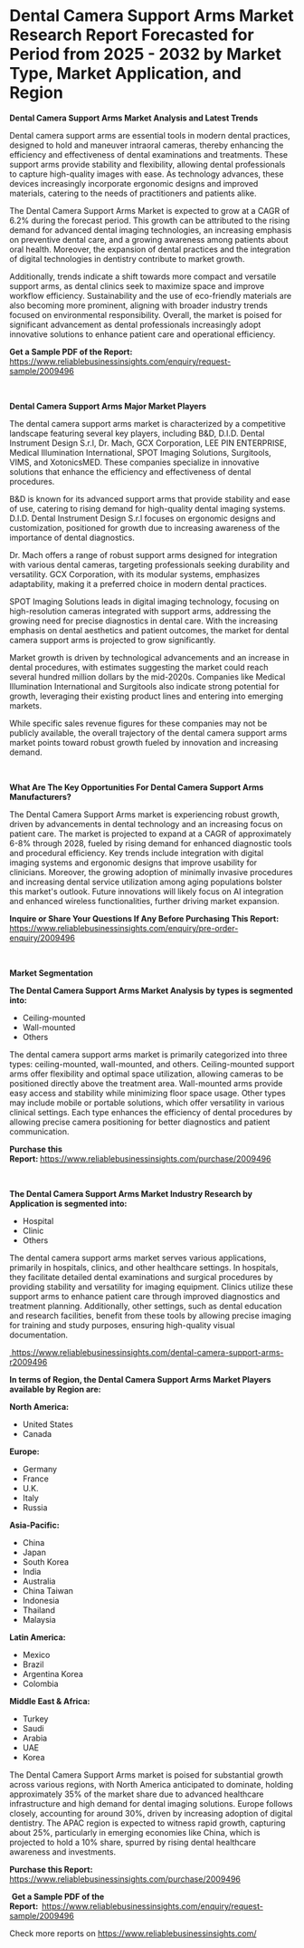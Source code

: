<p><h1>Dental Camera Support Arms Market Research Report Forecasted for Period from 2025 -  2032 by Market Type, Market Application, and Region</h1></p><p><strong>Dental Camera Support Arms Market Analysis and Latest Trends</strong></p>
<p><p>Dental camera support arms are essential tools in modern dental practices, designed to hold and maneuver intraoral cameras, thereby enhancing the efficiency and effectiveness of dental examinations and treatments. These support arms provide stability and flexibility, allowing dental professionals to capture high-quality images with ease. As technology advances, these devices increasingly incorporate ergonomic designs and improved materials, catering to the needs of practitioners and patients alike.</p><p>The Dental Camera Support Arms Market is expected to grow at a CAGR of 6.2% during the forecast period. This growth can be attributed to the rising demand for advanced dental imaging technologies, an increasing emphasis on preventive dental care, and a growing awareness among patients about oral health. Moreover, the expansion of dental practices and the integration of digital technologies in dentistry contribute to market growth. </p><p>Additionally, trends indicate a shift towards more compact and versatile support arms, as dental clinics seek to maximize space and improve workflow efficiency. Sustainability and the use of eco-friendly materials are also becoming more prominent, aligning with broader industry trends focused on environmental responsibility. Overall, the market is poised for significant advancement as dental professionals increasingly adopt innovative solutions to enhance patient care and operational efficiency.</p></p>
<p><strong>Get a Sample PDF of the Report:&nbsp;</strong> <a href="https://www.reliablebusinessinsights.com/enquiry/request-sample/2009496?utm_campaign=3051&utm_medium=2&utm_source=Github&utm_content=ia&utm_term=05032025&utm_id=dental-camera-support-arms">https://www.reliablebusinessinsights.com/enquiry/request-sample/2009496</a></p>
<p>&nbsp;</p>
<p><strong>Dental Camera Support Arms Major Market Players</strong></p>
<p><p>The dental camera support arms market is characterized by a competitive landscape featuring several key players, including B&D, D.I.D. Dental Instrument Design S.r.l, Dr. Mach, GCX Corporation, LEE PIN ENTERPRISE, Medical Illumination International, SPOT Imaging Solutions, Surgitools, VIMS, and XotonicsMED. These companies specialize in innovative solutions that enhance the efficiency and effectiveness of dental procedures.</p><p>B&D is known for its advanced support arms that provide stability and ease of use, catering to rising demand for high-quality dental imaging systems. D.I.D. Dental Instrument Design S.r.l focuses on ergonomic designs and customization, positioned for growth due to increasing awareness of the importance of dental diagnostics.</p><p>Dr. Mach offers a range of robust support arms designed for integration with various dental cameras, targeting professionals seeking durability and versatility. GCX Corporation, with its modular systems, emphasizes adaptability, making it a preferred choice in modern dental practices.</p><p>SPOT Imaging Solutions leads in digital imaging technology, focusing on high-resolution cameras integrated with support arms, addressing the growing need for precise diagnostics in dental care. With the increasing emphasis on dental aesthetics and patient outcomes, the market for dental camera support arms is projected to grow significantly.</p><p>Market growth is driven by technological advancements and an increase in dental procedures, with estimates suggesting the market could reach several hundred million dollars by the mid-2020s. Companies like Medical Illumination International and Surgitools also indicate strong potential for growth, leveraging their existing product lines and entering into emerging markets.</p><p>While specific sales revenue figures for these companies may not be publicly available, the overall trajectory of the dental camera support arms market points toward robust growth fueled by innovation and increasing demand.</p></p>
<p>&nbsp;</p>
<p><strong>What Are The Key Opportunities For Dental Camera Support Arms Manufacturers?</strong></p>
<p><p>The Dental Camera Support Arms market is experiencing robust growth, driven by advancements in dental technology and an increasing focus on patient care. The market is projected to expand at a CAGR of approximately 6-8% through 2028, fueled by rising demand for enhanced diagnostic tools and procedural efficiency. Key trends include integration with digital imaging systems and ergonomic designs that improve usability for clinicians. Moreover, the growing adoption of minimally invasive procedures and increasing dental service utilization among aging populations bolster this market's outlook. Future innovations will likely focus on AI integration and enhanced wireless functionalities, further driving market expansion.</p></p>
<p><strong>Inquire or Share Your Questions If Any Before Purchasing This Report:</strong> <a href="https://www.reliablebusinessinsights.com/enquiry/pre-order-enquiry/2009496?utm_campaign=3051&utm_medium=2&utm_source=Github&utm_content=ia&utm_term=05032025&utm_id=dental-camera-support-arms">https://www.reliablebusinessinsights.com/enquiry/pre-order-enquiry/2009496</a></p>
<p>&nbsp;</p>
<p><strong>Market Segmentation</strong></p>
<p><strong>The Dental Camera Support Arms Market Analysis by types is segmented into:</strong></p>
<p><ul><li>Ceiling-mounted</li><li>Wall-mounted</li><li>Others</li></ul></p>
<p><p>The dental camera support arms market is primarily categorized into three types: ceiling-mounted, wall-mounted, and others. Ceiling-mounted support arms offer flexibility and optimal space utilization, allowing cameras to be positioned directly above the treatment area. Wall-mounted arms provide easy access and stability while minimizing floor space usage. Other types may include mobile or portable solutions, which offer versatility in various clinical settings. Each type enhances the efficiency of dental procedures by allowing precise camera positioning for better diagnostics and patient communication.</p></p>
<p><strong>Purchase this Report:&nbsp;</strong><a href="https://www.reliablebusinessinsights.com/purchase/2009496?utm_campaign=3051&utm_medium=2&utm_source=Github&utm_content=ia&utm_term=05032025&utm_id=dental-camera-support-arms">https://www.reliablebusinessinsights.com/purchase/2009496</a></p>
<p>&nbsp;</p>
<p><strong>The Dental Camera Support Arms Market Industry Research by Application is segmented into:</strong></p>
<p><ul><li>Hospital</li><li>Clinic</li><li>Others</li></ul></p>
<p><p>The dental camera support arms market serves various applications, primarily in hospitals, clinics, and other healthcare settings. In hospitals, they facilitate detailed dental examinations and surgical procedures by providing stability and versatility for imaging equipment. Clinics utilize these support arms to enhance patient care through improved diagnostics and treatment planning. Additionally, other settings, such as dental education and research facilities, benefit from these tools by allowing precise imaging for training and study purposes, ensuring high-quality visual documentation.</p></p>
<p><a href="https://www.reliablebusinessinsights.com/dental-camera-support-arms-r2009496?utm_campaign=3051&utm_medium=2&utm_source=Github&utm_content=ia&utm_term=05032025&utm_id=dental-camera-support-arms">&nbsp;https://www.reliablebusinessinsights.com/dental-camera-support-arms-r2009496</a></p>
<p><strong>In terms of Region, the Dental Camera Support Arms Market Players available by Region are:</strong></p>
<p>
    <p> <strong> North America: </strong>
        <ul>
            <li>United States</li>
            <li>Canada</li>
        </ul>
        </p> 
    <p> <strong> Europe: </strong>
        <ul>
            <li>Germany</li>
            <li>France</li>
            <li>U.K.</li>
            <li>Italy</li>
            <li>Russia</li>
        </ul>
        </p> 
    <p> <strong> Asia-Pacific: </strong>
        <ul>
            <li>China</li>
            <li>Japan</li>
            <li>South Korea</li>
            <li>India</li>
            <li>Australia</li>
            <li>China Taiwan</li>
            <li>Indonesia</li>
            <li>Thailand</li>
            <li>Malaysia</li>
        </ul>
        </p> 
    <p> <strong> Latin America: </strong>
        <ul>
            <li>Mexico</li>
            <li>Brazil</li>
            <li>Argentina Korea</li>
            <li>Colombia</li>
        </ul>
        </p> 
    <p> <strong> Middle East & Africa: </strong>
        <ul>
            <li>Turkey</li>
            <li>Saudi</li>
            <li>Arabia</li>
            <li>UAE</li>
            <li>Korea</li>
        </ul>
    </p>
    </p>
<p><p>The Dental Camera Support Arms market is poised for substantial growth across various regions, with North America anticipated to dominate, holding approximately 35% of the market share due to advanced healthcare infrastructure and high demand for dental imaging solutions. Europe follows closely, accounting for around 30%, driven by increasing adoption of digital dentistry. The APAC region is expected to witness rapid growth, capturing about 25%, particularly in emerging economies like China, which is projected to hold a 10% share, spurred by rising dental healthcare awareness and investments.</p></p>
<p><strong>Purchase this Report: </strong><a href="https://www.reliablebusinessinsights.com/purchase/2009496?utm_campaign=3051&utm_medium=2&utm_source=Github&utm_content=ia&utm_term=05032025&utm_id=dental-camera-support-arms">https://www.reliablebusinessinsights.com/purchase/2009496</a></p>
<p>&nbsp;<strong>Get a Sample PDF of the Report:&nbsp;&nbsp;</strong><a href="https://www.reliablebusinessinsights.com/enquiry/request-sample/2009496?utm_campaign=3051&utm_medium=2&utm_source=Github&utm_content=ia&utm_term=05032025&utm_id=dental-camera-support-arms">https://www.reliablebusinessinsights.com/enquiry/request-sample/2009496</a></p>
<p><strong></strong></p>
<p>Check more reports on <a href="https://www.reliablebusinessinsights.com/?utm_campaign=3051&utm_medium=2&utm_source=Github&utm_content=ia&utm_term=05032025&utm_id=dental-camera-support-arms">https://www.reliablebusinessinsights.com/</a></p>